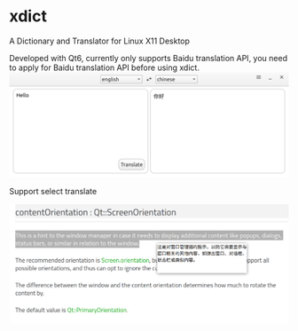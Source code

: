 # xdict
A Dictionary and Translator for Linux X11 Desktop  

Developed with Qt6, currently only supports Baidu translation API, you need to apply for Baidu translation API before using xdict.
![Screenshot](https://raw.githubusercontent.com/xistor/xdict/main/misc/Screenshot.png)

Support select translate  

![select_translate](https://raw.githubusercontent.com/xistor/xdict/main/misc/select_translate.png)
